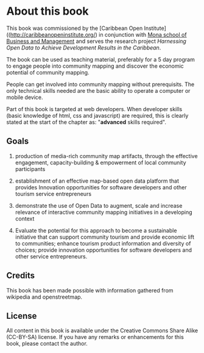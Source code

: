 # About this book

This book was commissioned by the [Caribbean Open Institute]((http://caribbeanopeninstitute.org/) in conjunction with [Mona school of Business and Management](http://www.mona.uwi.edu/msbm/) and serves the research project _Harnessing Open Data to Achieve Development Results in the Caribbean_.

The book can be used as teaching material, preferably for a 5 day program to engage people into community mapping and discover the economic potential of community mapping.

People can get involved into community mapping without prerequisits. The only technical skills needed are the basic ability to operate a computer or mobile device. 

Part of this book is targeted at web developers. When developer skills (basic knowledge of html, css and javascript) are required, this is clearly stated at the start of the chapter as: "__advanced__ skills required".

## Goals
 1. production of media-rich community map artifacts, through the effective engagement, capacity-building & empowerment of local community participants

 2. establishment of an effective map-based open data platform that provides Innovation opportunities for software developers and other tourism service entrepreneurs

 3. demonstrate the use of Open Data to augment, scale and increase relevance of interactive community mapping initiatives in a developing context

 4. Evaluate the potential for this approach to become a sustainable initiative that can support community tourism and provide economic lift to communities; enhance tourism product information and diversity of choices; provide innovation opportunities for software developers and other service entrepreneurs.

## Credits



This book has been made possible with information gathered from wikipedia and openstreetmap.

## License

All content in this book is available under the Creative Commons Share Alike (CC-BY-SA) license. If you have any remarks or enhancements for this book, please contact the author.